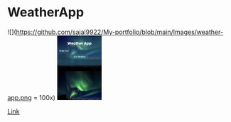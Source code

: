 # WeatherApp

![](https://github.com/sajal9922/My-portfolio/blob/main/Images/weather-app.png = 100x)
<img src="https://github.com/sajal9922/My-portfolio/blob/main/Images/weather-app.png" alt="drawing" style="width:100px;"/>


[Link](https://sajal9922.github.io/WeatherApp/)
